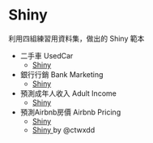 # Shiny 
利用四組練習用資料集，做出的 Shiny 範本

+ 二手車 UsedCar
  - <a href="https://github.com/rladiestaipei/Azureml-shiny-app/tree/master/Practice_Shiny/Used_Car"> Shiny </a>
+ 銀行行銷 Bank Marketing
  - <a href="https://github.com/rladiestaipei/Azureml-shiny-app/tree/master/Practice_Shiny/Bank_Marketing"> Shiny </a>
+ 預測成年人收入 Adult Income
  - <a href="https://github.com/rladiestaipei/Azureml-shiny-app/tree/master/Practice_Shiny/Adult_Income"> Shiny </a>
+ 預測Airbnb房價 Airbnb Pricing
  - <a href="https://github.com/rladiestaipei/Azureml-shiny-app/tree/master/Practice_Shiny/Shiny_Airbnb"> Shiny </a>
  - <a href="https://github.com/rladiestaipei/Azureml-shiny-app/tree/master/Practice_Shiny/Shiny_Airbnb_Nick"> Shiny </a> by @ctwxdd
